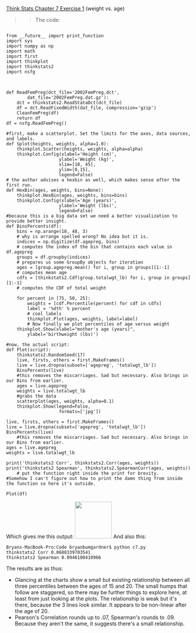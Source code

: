 [Think Stats Chapter 7 Exercise 1](http://greenteapress.com/thinkstats2/html/thinkstats2008.html#toc70) (weight vs. age)

>> The code:


```

from __future__ import print_function
import sys
import numpy as np
import math
import first
import thinkplot
import thinkstats2
import nsfg



def ReadFemPreg(dct_file='2002FemPreg.dct',
		dat_file='2002FemPreg.dat.gz'):
	dct = thinkstats2.ReadStataDct(dct_file)
	df = dct.ReadFixedWidth(dat_file, compression='gzip')
	CleanFemPreg(df)
	return df
df = nsfg.ReadFemPreg()

#first, make a scatterplot. Set the limits for the axes, data sources, and labels. 
def Splot(heights, weights, alpha=1.0):
	thinkplot.Scatter(heights, weights, alpha=alpha)
	thinkplot.Config(xlabel='Height (cm)',
					ylabel='Weight (kg)',
					xlim=[10, 45],
					ylim=[0,15],
					legend=False)
# the author advises a hexbin as well, which makes sense after the first run. 
def HexBin(ages, weights, bins=None):
	thinkplot.HexBin(ages, weights, bins=bins)
	thinkplot.Config(xlabel='Age (years)',
					ylabel='Weight (lbs)',
					legend=False)
#because this is a big data set we need a better visualization to provide better insight.
def BinsPercents(df):
	bins = np.arange(10, 48, 3)
	# why is arrange spelled wrong? No idea but it is.
	indices = np.digitize(df.agepreg, bins)
	# computes the index of the bin that contains each value in df.agepreg
	groups = df.groupby(indices)
	# prepares us some GroupBy objects for iteration
	ages = [group.agepreg.mean() for i, group in groups][1:-1]
	# computes mean age 
	cdfs = [thinkstats2.Cdf(group.totalwgt_lb) for i, group in groups][1:-1]
	# computes the CDF of total weight

	for percent in [75, 50, 25]:
		weights = [cdf.Percentile(percent) for cdf in cdfs]
		label = '%dth' % percent
		# cool labels
		thinkplot.Plot(ages, weights, label=label)
		# Now finally we plot percentiles of age versus weight
	thinkplot.Show(xlabel="mother's age (years)",
		ylabel='birthweight (lbs)')
	
#now, the actual script:
def Plot(script):
	thinkstats2.RandomSeed(17)
	live, firsts, others = first.MakeFrames()
	live = live.dropna(subset=['agepreg', 'totalwgt_lb'])
	BinsPercents(live)
	#this removes the miscarriages. Sad but necessary. Also brings in our Bins from earlier.
	ages = live.agepreg
	weights = live.totalwgt_lb
	#grabs the data
	scatterplot(ages, weights, alpha=0.1)
	thinkplot.Show(legend=False,
					formats=['jpg'])

live, firsts, others = first.MakeFrames()
live = live.dropna(subset=['agepreg', 'totalwgt_lb'])
BinsPercents(live)
	#this removes the miscarriages. Sad but necessary. Also brings in our Bins from earlier.
ages = live.agepreg
weights = live.totalwgt_lb

print('thinkstats2 Corr', thinkstats2.Corr(ages, weights))
print('thinkstats2 Spearman', thinkstats2.SpearmanCorr(ages, weights))
	# put the function right inside the print for brevity. 
#Somehow I can't figure out how to print the damn thing from inside the function so here it's outside. 

Plot(df)
```
Which gives me this output:
<a href="http://i.imgur.com/mwglE9x.jpg"><img src="http://i.imgur.com/mwglE9x.jpg" style="width: 100px;" target="_blank"></a>
And also this:
```
Bryans-MacBook-Pro:Code bryanbumgardner$ python c7.py
thinkstats2 Corr 0.0688339703541
thinkstats2 Spearman 0.0946100410966
```
The results are as thus:
- Glancing at the charts show a small but existing relationship between all three percentiles between the ages of 15 and 20. The small humps that follow are staggered, so there may be further things to explore here, at least from just looking at the plots. The relationship is weak but it's there, because the 3 lines look similar. It appears to be non-linear after the age of 20.
- Pearson's Correlation rounds up to .07, Spearman's rounds to .09. Because they aren't the same, it suggests there's a small relationship. 
